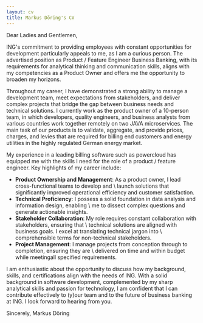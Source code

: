 ```yaml
---
layout: cv
title: Markus Döring's CV
---
```

Dear Ladies and Gentlemen,

ING's commitment to providing employees with constant opportunities for development particularly appeals to me, as I am a curious person. The advertised position as Product / Feature Engineer Business Banking, with its requirements for analytical thinking and communication skills, aligns with my competencies as a Product Owner and offers me the opportunity to broaden my horizons.

Throughout my career, I have demonstrated a strong ability to manage a development team, meet expectations from stakeholders, and deliver complex projects that bridge the gap between business needs and technical solutions. I currently work as the product owner of a 10-person team, in which developers, quality engineers, and business analysts from various countries work together remotely on two JAVA microservices. The main task of our products is to validate, aggregate, and provide prices, charges, and levies that are required for billing end customers and energy utilities in the highly regulated German energy market.

My experience in a leading billing software such as powercloud has equipped me with the skills I need for the role of a product / feature engineer. Key highlights of my career include:

- **Product Ownership and Management**: As a product owner, I lead cross-functional teams to develop and \\
  launch solutions that significantly improved operational efficiency and customer satisfaction.
- **Technical Proficiency**: I possess a solid foundation in data analysis and information design, enabling \\
  me to dissect complex questions and generate actionable insights.
- **Stakeholder Collaboration**: My role requires constant collaboration with stakeholders, ensuring that \\
  technical solutions are aligned with business goals. I excel at translating technical jargon into \\
  comprehensible terms for non-technical stakeholders.
- **Project Management**: I manage projects from conception through to completion, ensuring they are \\
  delivered on time and within budget while meetingall specified requirements.

I am enthusiastic about the opportunity to discuss how my background, skills, and certifications align with the needs of ING. With a solid background in software development, complemented by my sharp analytical skills and passion for technology, I am confident that I can contribute effectively to (y)our team and to the future of business banking at ING. I look forward to hearing from you.

Sincerely,
Markus Döring

<!--
### Last updated: 2024/03
-->
